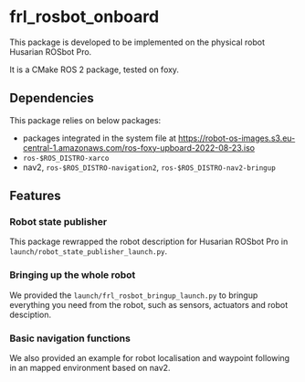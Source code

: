 # frl_rosbot_onboard

This package is developed to be implemented on the physical robot Husarian ROSbot Pro.

It is a CMake ROS 2 package, tested on foxy.

## Dependencies
This package relies on below packages:
* packages integrated in the system file at https://robot-os-images.s3.eu-central-1.amazonaws.com/ros-foxy-upboard-2022-08-23.iso
* `ros-$ROS_DISTRO-xarco`
* nav2, `ros-$ROS_DISTRO-navigation2`, `ros-$ROS_DISTRO-nav2-bringup`

## Features
### Robot state publisher
This package rewrapped the robot description for Husarian ROSbot Pro in `launch/robot_state_publisher_launch.py`.

### Bringing up the whole robot
We provided the `launch/frl_rosbot_bringup_launch.py` to bringup everything you need from the robot, such as sensors, actuators and robot desciption.

### Basic navigation functions
We also provided an example for robot localisation and waypoint following in an mapped environment based on nav2.
